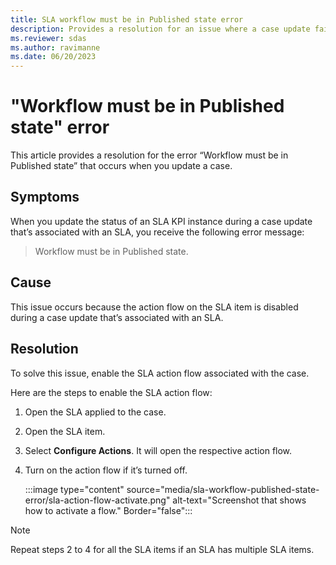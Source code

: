 ```yaml
---
title: SLA workflow must be in Published state error
description: Provides a resolution for an issue where a case update fails with the Workflow must be in published state error.
ms.reviewer: sdas
ms.author: ravimanne
ms.date: 06/20/2023
---
```

# "Workflow must be in Published state" error

This article provides a resolution for the error “Workflow must be in Published state” that occurs when you update a case.

## Symptoms

When you update the status of an SLA KPI instance during a case update that’s associated with an SLA, you receive the following error message:

> Workflow must be in Published state.

## Cause

This issue occurs because the action flow on the SLA item is disabled during a case update that’s associated with an SLA.

## Resolution

To solve this issue, enable the SLA action flow associated with the case.

Here are the steps to enable the SLA action flow:

1. Open the SLA applied to the case.
2. Open the SLA item.
3. Select **Configure Actions**. It will open the respective action flow.
4. Turn on the action flow if it’s turned off.

    :::image type="content" source="media/sla-workflow-published-state-error/sla-action-flow-activate.png" alt-text="Screenshot that shows how to activate a flow." Border="false":::

> [!NOTE]
> Repeat steps 2 to 4 for all the SLA items if an SLA has multiple SLA items.
